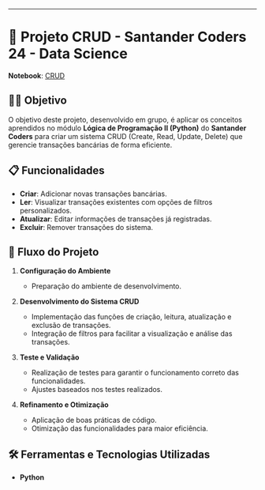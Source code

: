 ---
# 🏦 Projeto CRUD - Santander Coders 24 - Data Science

**Notebook**: [CRUD](https://github.com/victorlcastro-dsa/Projeto_SantanderCoders_CRUD/blob/main/notebook/CRUD.ipynb)

## 🧑‍💻 Objetivo
O objetivo deste projeto, desenvolvido em grupo, é aplicar os conceitos aprendidos no módulo **Lógica de Programação II (Python)** do **Santander Coders** para criar um sistema CRUD (Create, Read, Update, Delete) que gerencie transações bancárias de forma eficiente.

## 📋 Funcionalidades
- **Criar**: Adicionar novas transações bancárias.
- **Ler**: Visualizar transações existentes com opções de filtros personalizados.
- **Atualizar**: Editar informações de transações já registradas.
- **Excluir**: Remover transações do sistema.

## 🔄 Fluxo do Projeto
1. **Configuração do Ambiente**
   - Preparação do ambiente de desenvolvimento.
  
2. **Desenvolvimento do Sistema CRUD**
   - Implementação das funções de criação, leitura, atualização e exclusão de transações.
   - Integração de filtros para facilitar a visualização e análise das transações.

3. **Teste e Validação**
   - Realização de testes para garantir o funcionamento correto das funcionalidades.
   - Ajustes baseados nos testes realizados.

4. **Refinamento e Otimização**
   - Aplicação de boas práticas de código.
   - Otimização das funcionalidades para maior eficiência.

## 🛠️ Ferramentas e Tecnologias Utilizadas
- **Python**

